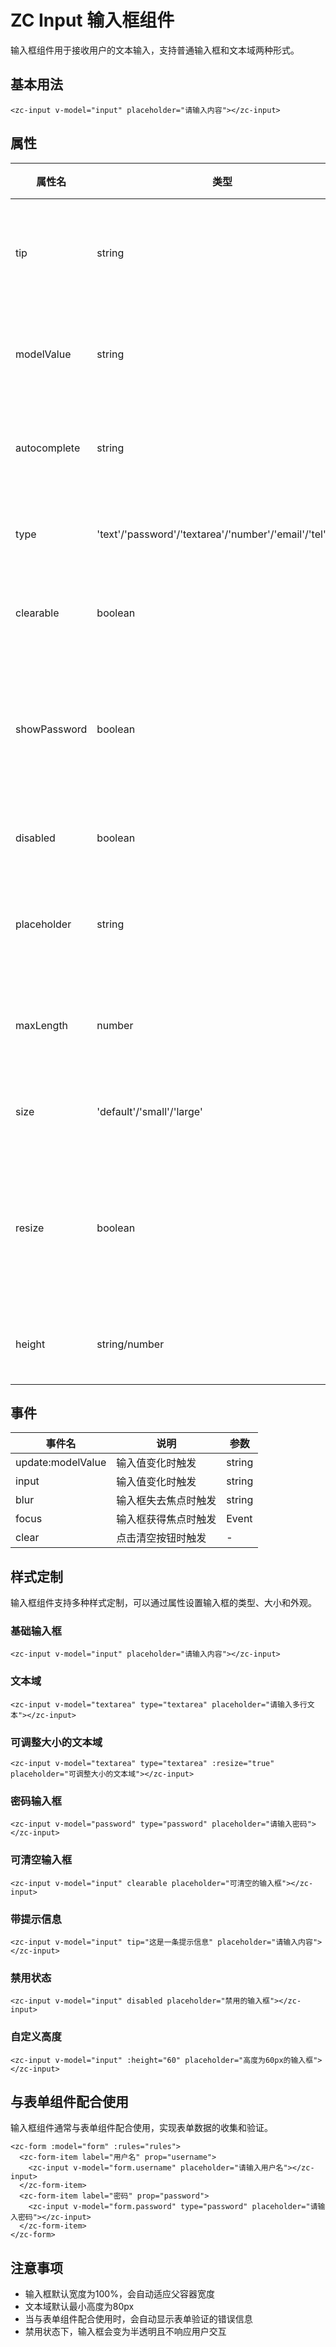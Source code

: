 





# ZC Input 输入框组件

输入框组件用于接收用户的文本输入，支持普通输入框和文本域两种形式。

## 基本用法

```vue
<zc-input v-model="input" placeholder="请输入内容"></zc-input>
```




## 属性

| 属性名 | 类型 | 默认值 | 说明 |
|-------|------|-------|------|
| tip | string | - | 输入框提示信息 |
| modelValue | string | - | 输入框绑定值 |
| autocomplete | string | 'off' | 自动完成属性 |
| type | 'text'/'password'/'textarea'/'number'/'email'/'tel'/'url' | 'text' | 输入框类型 |
| clearable | boolean | false | 是否可清空 |
| showPassword | boolean | false | 是否显示密码切换按钮 |
| disabled | boolean | false | 是否禁用 |
| placeholder | string | '' | 输入框占位文本 |
| maxLength | number | - | 最大输入长度 |
| size | 'default'/'small'/'large' | 'default' | 输入框大小 |
| resize | boolean | false | 文本域是否可调整大小 |
| height | string/number | '40px' | 输入框高度 |

## 事件

| 事件名 | 说明 | 参数 |
|-------|------|------|
| update:modelValue | 输入值变化时触发 | string |
| input | 输入值变化时触发 | string |
| blur | 输入框失去焦点时触发 | string |
| focus | 输入框获得焦点时触发 | Event |
| clear | 点击清空按钮时触发 | - |

## 样式定制

输入框组件支持多种样式定制，可以通过属性设置输入框的类型、大小和外观。

### 基础输入框

```vue
<zc-input v-model="input" placeholder="请输入内容"></zc-input>
```




### 文本域

```vue
<zc-input v-model="textarea" type="textarea" placeholder="请输入多行文本"></zc-input>
```




### 可调整大小的文本域

```vue
<zc-input v-model="textarea" type="textarea" :resize="true" placeholder="可调整大小的文本域"></zc-input>
```




### 密码输入框

```vue
<zc-input v-model="password" type="password" placeholder="请输入密码"></zc-input>
```




### 可清空输入框

```vue
<zc-input v-model="input" clearable placeholder="可清空的输入框"></zc-input>
```




### 带提示信息

```vue
<zc-input v-model="input" tip="这是一条提示信息" placeholder="请输入内容"></zc-input>
```




### 禁用状态

```vue
<zc-input v-model="input" disabled placeholder="禁用的输入框"></zc-input>
```




### 自定义高度

```vue
<zc-input v-model="input" :height="60" placeholder="高度为60px的输入框"></zc-input>
```




## 与表单组件配合使用

输入框组件通常与表单组件配合使用，实现表单数据的收集和验证。

```vue
<zc-form :model="form" :rules="rules">
  <zc-form-item label="用户名" prop="username">
    <zc-input v-model="form.username" placeholder="请输入用户名"></zc-input>
  </zc-form-item>
  <zc-form-item label="密码" prop="password">
    <zc-input v-model="form.password" type="password" placeholder="请输入密码"></zc-input>
  </zc-form-item>
</zc-form>
```




## 注意事项

- 输入框默认宽度为100%，会自动适应父容器宽度
- 文本域默认最小高度为80px
- 当与表单组件配合使用时，会自动显示表单验证的错误信息
- 禁用状态下，输入框会变为半透明且不响应用户交互
